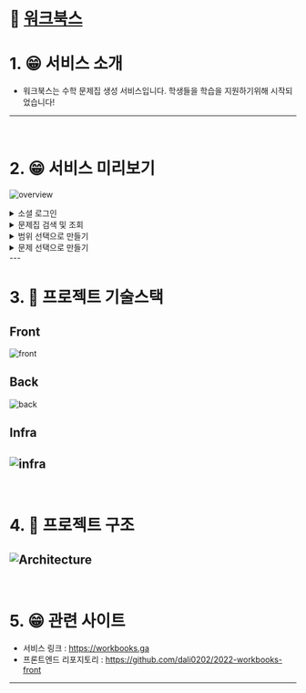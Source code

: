 # :book: [워크북스](https://workbooks.ga)

# 1. :grin: 서비스 소개
* 워크북스는 수학 문제집 생성 서비스입니다. 학생들을 학습을 지원하기위해 시작되었습니다!
---
<br/>

# 2. :grin: 서비스 미리보기
![overview](https://user-images.githubusercontent.com/93257581/176126032-7c1b7a8a-e92f-4fd0-9f11-8131c585b092.gif)

<details>
<summary>소셜 로그인</summary>
  <img src="https://user-images.githubusercontent.com/93257581/176123534-db420f2a-6c2a-4967-aa60-ee20f5ff315d.gif"/>
</details>

<details>

<summary>문제집 검색 및 조회</summary>
  <img src="https://user-images.githubusercontent.com/93257581/176121689-6c219a63-ac0a-4131-a472-ae017391e4d2.gif"/>
</details>

<details>
<summary>범위 선택으로 만들기</summary>
  <img src="https://user-images.githubusercontent.com/93257581/176122612-aecc764f-d3c1-4f13-9b8d-6054c9daf3bc.gif"/>
</details>

<details>
<summary>문제 선택으로 만들기</summary>
  <img src="https://user-images.githubusercontent.com/93257581/176117025-e6df4d41-230d-4a7b-8290-f90db6908e81.gif"/>
</details>
---
<br/>


# 3. :department_store: 프로젝트 기술스택
## Front
![front](https://user-images.githubusercontent.com/93257581/176088703-5d493cb6-6301-4dd8-8e07-819c6f7442fc.png)

## Back
![back](https://user-images.githubusercontent.com/93257581/176088723-b1efccbd-9626-4c99-976e-260900bce124.png)

## Infra
![infra](https://user-images.githubusercontent.com/93257581/176088737-642deb73-9b84-4b40-ac53-1285957fa9b0.png)
---
<br/>

# 4. :department_store: 프로젝트 구조
![Architecture](https://user-images.githubusercontent.com/93257581/176100634-124251d4-681e-43c2-b2cb-9656a9694e1e.svg)
---
<br/>

# 5. :grin: 관련 사이트
* 서비스 링크 : <https://workbooks.ga>
* 프론트엔드 리포지토리 : <https://github.com/dali0202/2022-workbooks-front>
---
<br/>
